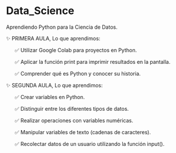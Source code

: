 # Data_Science
Aprendiendo Python para la Ciencia de Datos.

✨ PRIMERA AULA, Lo que aprendimos:
  <ul>✅ Utilizar Google Colab para proyectos en Python.</ul>
  <ul>✅ Aplicar la función print para imprimir resultados en la pantalla.</ul>
  <ul>✅ Comprender qué es Python y conocer su historia.</ul>


✨ SEGUNDA AULA, Lo que aprendimos:
  <ul>✅ Crear variables en Python.</ul>
  <ul>✅ Distinguir entre los diferentes tipos de datos.</ul>
  <ul>✅ Realizar operaciones con variables numéricas.</ul>
  <ul>✅ Manipular variables de texto (cadenas de caracteres).</ul>
  <ul>✅ Recolectar datos de un usuario utilizando la función input().</ul>
